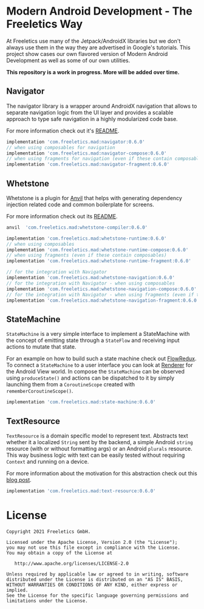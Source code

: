 # Modern Android Development - The Freeletics Way

At Freeletics use many of the Jetpack/AndroidX libraries but we don't
always use them in the way they are advertised in Google's tutorials.
This project show cases our own flavored version of Modern Android Development
as well as some of our own utilities.

**This repository is a work in progress. More will be added over time.**


## Navigator

The navigator library is a wrapper around AndroidX navigation that allows to separate navigation
logic from the UI layer and provides a scalable approach to type safe navigation in a highly
modularized code base.

For more information check out it's [README][4].

```groovy
implementation 'com.freeletics.mad:navigator:0.6.0'
// when using composables for navigation
implementation 'com.freeletics.mad:navigator-compose:0.6.0'
// when using fragments for navigation (even if these contain composables)
implementation 'com.freeletics.mad:navigator-fragment:0.6.0'
```


## Whetstone

Whetstone is a plugin for [Anvil][5] that helps with
generating dependency injection related code and common boilerplate for screens.

For more information check out its [README][6].

```groovy
anvil  'com.freeletics.mad:whetstone-compiler:0.6.0'

implementation 'com.freeletics.mad:whetstone-runtime:0.6.0'
// when using composables
implementation 'com.freeletics.mad:whetstone-runtime-compose:0.6.0'
// when using fragments (even if these contain composables)
implementation 'com.freeletics.mad:whetstone-runtime-fragment:0.6.0'

// for the integration with Navigator
implementation 'com.freeletics.mad:whetstone-navigation:0.6.0'
// for the integration with Navigator - when using composables
implementation 'com.freeletics.mad:whetstone-navigation-compose:0.6.0'
// for the integration with Navigator - when using fragments (even if these contain composables)
implementation 'com.freeletics.mad:whetstone-navigation-fragment:0.6.0'
```


## StateMachine

`StateMachine` is a very simple interface to implement a StateMachine with the concept of emitting
state through a `StateFlow` and receiving input actions to mutate that state.

For an example on how to build such a state machine check out [FlowRedux][2]. To connect a
`StateMachine` to a user interface you can look at [Renderer][3] for the Android View world.
In compose the `StateMachine` can be observed using `produceState()` and actions can be dispatched
to it by simply launching them from a `CoroutineScope` created with `rememberCoroutineScope()`.

```groovy
implementation 'com.freeletics.mad:state-machine:0.6.0'
```


## TextResource

`TextResource` is a domain specific model to represent text. Abstracts text
whether it a localized `String` sent by the backend, a simple Android `string`
resource (with or without formatting args) or an Android `plurals` resource.
This way business logic with text can be easily tested without requiring
`Context` and running on a device.

For more information about the motivation for this abstraction check out this
[blog post][1].

```groovy
implementation 'com.freeletics.mad:text-resource:0.6.0'
```


# License

```
Copyright 2021 Freeletics GmbH.

Licensed under the Apache License, Version 2.0 (the "License");
you may not use this file except in compliance with the License.
You may obtain a copy of the License at

   http://www.apache.org/licenses/LICENSE-2.0

Unless required by applicable law or agreed to in writing, software
distributed under the License is distributed on an "AS IS" BASIS,
WITHOUT WARRANTIES OR CONDITIONS OF ANY KIND, either express or implied.
See the License for the specific language governing permissions and
limitations under the License.
```

  [1]: https://freeletics.engineering/2021/01/22/abstraction-text-resource.html
  [2]: https://freeletics.github.io/FlowRedux/dsl/
  [3]: https://github.com/gabrielittner/renderer
  [4]: navigator/README.md
  [5]: https://github.com/square/anvil
  [6]: whetstone/README.md
